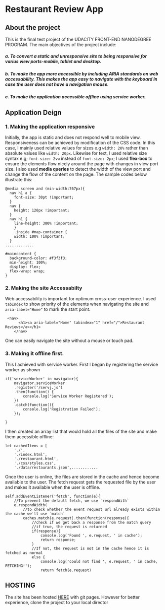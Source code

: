 # Restaurant Review App
## About the project
This is the final test project of the UDACITY FRONT-END NANODEGREE PROGRAM. 
The main objectives of the project include:
##### a. To convert a static and unresponsive site to being responsive for varius view ports-_mobile, tablet and desktop_.
##### b. To make the app more accessible by including ARIA standards on web accessability. This makes the app easy to navigate with the keyboard in case the user does not have a navigation mouse.
##### c. To make the application accessible offline using service worker.

## Application Deign
### 1. Making the application responsive
Initially, the app is static and does not respond well to mobile view. Responsiveness can be achieved by modification of the CSS code. In this case, I mainly used relative values for sizes e.g `width: 20%` rather than absolute values like `width: 20px`. Likewise for text, I used relative size syntax e.g; `font-size: 2vw` instead of `font-size: 2px`;
I used **flex-box** to ensure the elements flow nicely around the page with changes in view port size. I also used **media queries** to detect the width of the view port and change the flow of the content on the page. The sample codes below illustrate this:
```
@media screen and (min-width:767px){
  nav h1 a {
    font-size: 30pt !important;
  }
  nav {
    height: 120px !important;
  }
  nav h1 {
    line-height: 300% !important;
    }
    .inside #map-container {
    width: 100% !important;
  }
.............

#maincontent {
  background-color: #f3f3f3;
  min-height: 100%;
  display: flex;
  flex-wrap: wrap;
}
```
### 2. Making the site Accessabilty
Web accessability is important for optimum cross-user experience. I used `tabIndex` to show priority of the elements when navigating the site and `aria-label="Home"` to mark the start point.
```
 <nav>
      <h1><a aria-label="Home" tabindex="1" href="/">Restaurant Reviews</a></h1>
    </nav>
```
One can easily navigate the site without a mouse or touch pad.

### 3. Making it offline first.
This I achieved with service worker. First I began by registering the service worker as shown
```
if('serviceWorker' in navigator){
    navigator.serviceWorker
    .register('/servj.js')
    .then(function() {
		console.log('Service Worker Registered');
	})
    .catch(function(){
        console.log('Registration Failed');
    });
    
}
```
I then created an array list that would hold all the files of the site and make them accessible offline:
```
let cachedItems = [
    './',
	'./index.html',
	'./restaurant.html',
	'./css/styles.css',
	'./data/restaurants.json',............
```
Once the user is online, the files are stored in the cache and hence become available to the user. The fetch request gets the requested file by the user and makes it available when the user is offline.
```
self.addEventListener('fetch', function(e){
    //To prevent the default fetch, we use `respondWith`
    e.respondWidth(
        //to check whether the event request url already exists within the cache we'll use `match`
        caches.match(e.request).then(function(response){
            //check if we get back a response from the match query
            //if true, the request is returned
            if(response){
                console.log('Found ', e.request, ' in cache');
                return response;
            }
            //If not, the request is not in the cache hence it is fetched as normal
            else {
                console.log('could not find ', e.request, ' in cache, FETCHING!');
                return fetch(e.request)
```
## HOSTING
The site has been hosted [HERE](https://wekesa931.github.io/Restaurant-Review-app/) with git pages. However for better experience, clone the project to your local director

